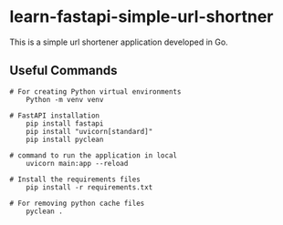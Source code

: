 # learn-fastapi-simple-url-shortner
This is a simple url shortener application developed in Go.


## Useful Commands
```
# For creating Python virtual environments
    Python -m venv venv

# FastAPI installation
    pip install fastapi
    pip install "uvicorn[standard]"
    pip install pyclean

# command to run the application in local
    uvicorn main:app --reload

# Install the requirements files
    pip install -r requirements.txt

# For removing python cache files
    pyclean .

```